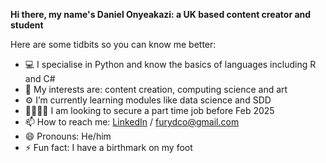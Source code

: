 **Hi there, my name's Daniel Onyeakazi: a UK based content creator and student**

Here are some tidbits so you can know me better: 

- 💻 I specialise in Python and know the basics of languages including R and C# 
- 👀 My interests are: content creation, computing science and art
- ⚙️ I’m currently learning modules like data science and SDD
- 🫱🏻‍🫲🏾 I am looking to secure a part time job before Feb 2025
- 📫 How to reach me: [LinkedIn](https://www.linkedin.com/in/daniel-onyeakazi-315b92262?utm_source=share&utm_campaign=share_via&utm_content=profile&utm_medium=ios_app) / furydco@gmail.com
- 😄 Pronouns: He/him
- ⚡ Fun fact: I have a birthmark on my foot




